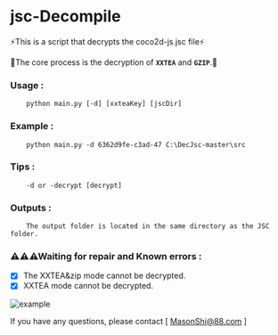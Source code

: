 ﻿# jsc-Decompile

⚡This is a script that decrypts the coco2d-js.jsc file⚡

🌈The core process is the decryption of **`XXTEA`** and **`GZIP`**.🌈

### Usage :
        python main.py [-d] [xxteaKey] [jscDir]
### Example :
        python main.py -d 6362d9fe-c3ad-47 C:\DecJsc-master\src
### Tips :
        -d or -decrypt [decrypt]
### Outputs :
        The output folder is located in the same directory as the JSC folder.

### ⚠⚠⚠Waiting for repair and Known errors :
- [x] The XXTEA&zip mode cannot be decrypted.
- [x] XXTEA mode cannot be decrypted.

![example](https://github.com/shiyingqi/jsc-Decompile/blob/main/jsc-Decompile_example.png)

If you have any questions, please contact [ MasonShi@88.com ]
